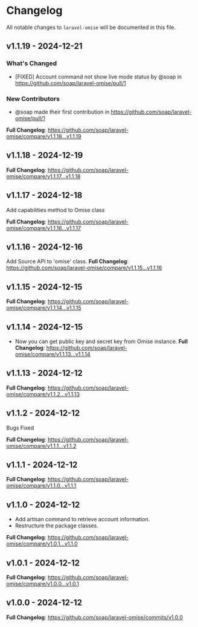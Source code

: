 # Changelog

All notable changes to `laravel-omise` will be documented in this file.

## v1.1.19 - 2024-12-21

### What's Changed

* [FIXED] Account command not show live mode status by @soap in https://github.com/soap/laravel-omise/pull/1

### New Contributors

* @soap made their first contribution in https://github.com/soap/laravel-omise/pull/1

**Full Changelog**: https://github.com/soap/laravel-omise/compare/v1.1.18...v1.1.19

## v1.1.18 - 2024-12-19

**Full Changelog**: https://github.com/soap/laravel-omise/compare/v1.1.17...v1.1.18

## v1.1.17 - 2024-12-18

Add capabilities method to Omise class

**Full Changelog**: https://github.com/soap/laravel-omise/compare/v1.1.16...v1.1.17

## v1.1.16 - 2024-12-16

Add Source API to 'omise' class.
**Full Changelog**: https://github.com/soap/laravel-omise/compare/v1.1.15...v1.1.16

## v1.1.15 - 2024-12-15

**Full Changelog**: https://github.com/soap/laravel-omise/compare/v1.1.14...v1.1.15

## v1.1.14 - 2024-12-15

- Now you can get public key and secret key from Omise instance.
  **Full Changelog**: https://github.com/soap/laravel-omise/compare/v1.1.13...v1.1.14

## v1.1.13 - 2024-12-12

**Full Changelog**: https://github.com/soap/laravel-omise/compare/v1.1.2...v1.1.13

## v1.1.2 - 2024-12-12

Bugs Fixed

**Full Changelog**: https://github.com/soap/laravel-omise/compare/v1.1.1...v1.1.2

## v1.1.1 - 2024-12-12

**Full Changelog**: https://github.com/soap/laravel-omise/compare/v1.1.0...v1.1.1

## v1.1.0 - 2024-12-12

- Add artisan command to retrieve account information.
- Restructure the package classes.

**Full Changelog**: https://github.com/soap/laravel-omise/compare/v1.0.1...v1.1.0

## v1.0.1 - 2024-12-12

**Full Changelog**: https://github.com/soap/laravel-omise/compare/v1.0.0...v1.0.1

## v1.0.0 - 2024-12-12

**Full Changelog**: https://github.com/soap/laravel-omise/commits/v1.0.0
